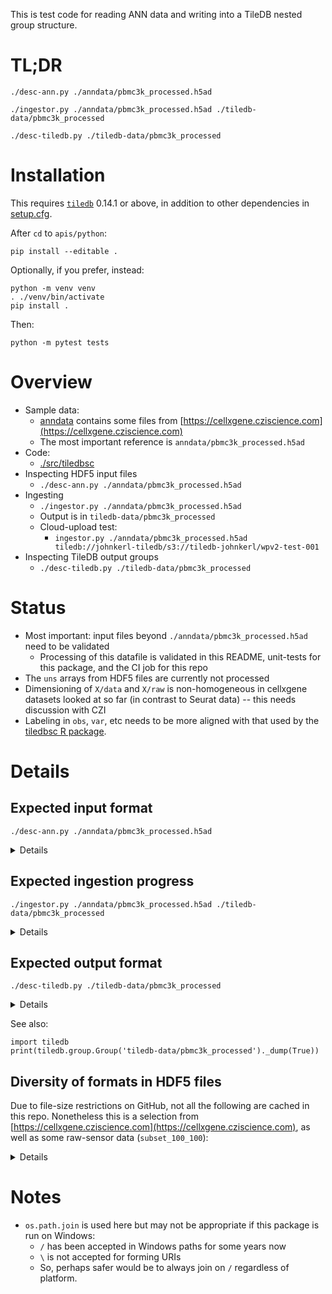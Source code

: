 This is test code for reading ANN data and writing into a TileDB nested group structure.

# TL;DR

```
./desc-ann.py ./anndata/pbmc3k_processed.h5ad

./ingestor.py ./anndata/pbmc3k_processed.h5ad ./tiledb-data/pbmc3k_processed

./desc-tiledb.py ./tiledb-data/pbmc3k_processed
```

# Installation

This requires [`tiledb`](https://github.com/TileDB-Inc/TileDB-Py) 0.14.1 or above, in addition to other dependencies
in [setup.cfg](./setup.cfg).

After `cd` to `apis/python`:

```
pip install --editable .
```

Optionally, if you prefer, instead:

```
python -m venv venv
. ./venv/bin/activate
pip install .
```

Then:

```
python -m pytest tests
```

# Overview

* Sample data:
  * [anndata](./anndata) contains some files from [https://cellxgene.cziscience.com](https://cellxgene.cziscience.com)
  * The most important reference is `anndata/pbmc3k_processed.h5ad`
* Code:
  * [./src/tiledbsc](./src/tiledbsc)
* Inspecting HDF5 input files
  * `./desc-ann.py ./anndata/pbmc3k_processed.h5ad`
* Ingesting
  * `./ingestor.py ./anndata/pbmc3k_processed.h5ad`
  * Output is in `tiledb-data/pbmc3k_processed`
  * Cloud-upload test:
    * `ingestor.py ./anndata/pbmc3k_processed.h5ad tiledb://johnkerl-tiledb/s3://tiledb-johnkerl/wpv2-test-001`
* Inspecting TileDB output groups
  * `./desc-tiledb.py ./tiledb-data/pbmc3k_processed`

# Status

* Most important: input files beyond `./anndata/pbmc3k_processed.h5ad` need to be validated
  * Processing of this datafile is validated in this README, unit-tests for this package, and the CI job for this repo
* The `uns` arrays from HDF5 files are currently not processed
* Dimensioning of `X/data` and `X/raw` is non-homogeneous in cellxgene datasets looked at so far (in contrast to Seurat data) -- this needs discussion with CZI
* Labeling in `obs`, `var`, etc needs to be more aligned with that used by the [tiledbsc R package](https://github.com/TileDB-Inc/tiledbsc).

# Details

## Expected input format

`./desc-ann.py ./anndata/pbmc3k_processed.h5ad`

<details>

```
================================================================ ./anndata/pbmc3k_processed.h5ad
ANNDATA SUMMARY:
AnnData object with n_obs × n_vars = 2638 × 1838
    obs: 'n_genes', 'percent_mito', 'n_counts', 'louvain'
    var: 'n_cells'
    uns: 'draw_graph', 'louvain', 'louvain_colors', 'neighbors', 'pca', 'rank_genes_groups'
    obsm: 'X_pca', 'X_tsne', 'X_umap', 'X_draw_graph_fr'
    varm: 'PCs'
    obsp: 'distances', 'connectivities'
X IS A    <class 'numpy.ndarray'>
  X SHAPE   (2638, 1838)
  OBS  LEN  2638
  VAR  LEN  1838
RAW X IS A    <class 'scipy.sparse._csr.csr_matrix'>
  X SHAPE   (2638, 13714)
OBS IS A <class 'pandas.core.frame.DataFrame'>
  OBS  KEYS ['n_genes', 'percent_mito', 'n_counts', 'louvain']
VAR IS A <class 'pandas.core.frame.DataFrame'>
  VAR  KEYS ['n_cells']
OBSM KEYS ['X_pca', 'X_tsne', 'X_umap', 'X_draw_graph_fr']
  OBSM X_pca IS A <class 'numpy.ndarray'>
  OBSM X_tsne IS A <class 'numpy.ndarray'>
  OBSM X_umap IS A <class 'numpy.ndarray'>
  OBSM X_draw_graph_fr IS A <class 'numpy.ndarray'>
VARM KEYS ['PCs']
  VARM PCs IS A <class 'numpy.ndarray'>
OBSP KEYS ['distances', 'connectivities']
  OBSP distances IS A <class 'scipy.sparse.csr.csr_matrix'>
  OBSP connectivities IS A <class 'scipy.sparse.csr.csr_matrix'>
VARP KEYS []
```

See also:

```
h5ls     anndata/pbmc3k_processed.h5ad
h5ls -r  anndata/pbmc3k_processed.h5ad
h5ls -vr anndata/pbmc3k_processed.h5ad
```

</details>

## Expected ingestion progress

`./ingestor.py ./anndata/pbmc3k_processed.h5ad ./tiledb-data/pbmc3k_processed`

<details>

```
START  SOMA.from_h5ad ./anndata/pbmc3k_processed.h5ad -> ./tiledb-data/pbmc3k_processed
  START  READING ./anndata/pbmc3k_processed.h5ad
  FINISH READING ./anndata/pbmc3k_processed.h5ad
  START  DECATEGORICALIZING
  FINISH DECATEGORICALIZING
  START  WRITING ./tiledb-data/pbmc3k_processed
    START  WRITING ./tiledb-data/pbmc3k_processed/X/data
    FINISH WRITING ./tiledb-data/pbmc3k_processed/X/data
    START  WRITING ./tiledb-data/pbmc3k_processed/X/raw
    FINISH WRITING ./tiledb-data/pbmc3k_processed/X/raw
    START  WRITING ./tiledb-data/pbmc3k_processed/obs
    FINISH WRITING ./tiledb-data/pbmc3k_processed/obs
    START  WRITING ./tiledb-data/pbmc3k_processed/var
    FINISH WRITING ./tiledb-data/pbmc3k_processed/var
    START  WRITING ./tiledb-data/pbmc3k_processed/obsm/X_pca
    FINISH WRITING ./tiledb-data/pbmc3k_processed/obsm/X_pca
    START  WRITING ./tiledb-data/pbmc3k_processed/obsm/X_tsne
    FINISH WRITING ./tiledb-data/pbmc3k_processed/obsm/X_tsne
    START  WRITING ./tiledb-data/pbmc3k_processed/obsm/X_umap
    FINISH WRITING ./tiledb-data/pbmc3k_processed/obsm/X_umap
    START  WRITING ./tiledb-data/pbmc3k_processed/obsm/X_draw_graph_fr
    FINISH WRITING ./tiledb-data/pbmc3k_processed/obsm/X_draw_graph_fr
    START  WRITING ./tiledb-data/pbmc3k_processed/varm/PCs
    FINISH WRITING ./tiledb-data/pbmc3k_processed/varm/PCs
    START  WRITING ./tiledb-data/pbmc3k_processed/obsp/distances
    FINISH WRITING ./tiledb-data/pbmc3k_processed/obsp/distances
    START  WRITING ./tiledb-data/pbmc3k_processed/obsp/connectivities
    FINISH WRITING ./tiledb-data/pbmc3k_processed/obsp/connectivities
  FINISH WRITING ./tiledb-data/pbmc3k_processed
FINISH SOMA.from_h5ad ./anndata/pbmc3k_processed.h5ad -> ./tiledb-data/pbmc3k_processed
```

</details>

## Expected output format

`./desc-tiledb.py ./tiledb-data/pbmc3k_processed`

<details>

```
================================================================
X/data:
keys ['data', 'obs_id', 'var_id']
OrderedDict([('data', array([-0.13904382, -0.0708308 , -0.54010755, ..., -0.30667225,
       -0.15601887,  3.3442626 ])), ('obs_id', array([b'AAACATACAACCAC-1', b'AAACATACAACCAC-1', b'AAACATACAACCAC-1', ...,
       b'TTTGCATGCCTCAC-1', b'TTTGCATGCCTCAC-1', b'TTTGCATGCCTCAC-1'],
      dtype=object)), ('var_id', array([b'AAGAB', b'AAR2', b'AATF', ..., b'ZUFSP', b'ZWINT', b'ZYX'],
      dtype=object))])
ArraySchema(
  domain=Domain(*[
    Dim(name='obs_id', domain=(None, None), tile=None, dtype='|S0', var=True),
    Dim(name='var_id', domain=(None, None), tile=None, dtype='|S0', var=True),
  ]),
  attrs=[
    Attr(name='data', dtype='float64', var=False, nullable=False),
  ],
  cell_order='row-major',
  tile_order='row-major',
  capacity=10000,
  sparse=True,
  allows_duplicates=False,
)

X/raw:
keys ['raw', 'obs_id', 'var_id']
OrderedDict([('raw', array([0.        , 0.        , 1.60943794, ..., 0.        , 0.        ,
       0.        ])), ('obs_id', array([b'AAACATACAACCAC-1', b'AAACATTGAGCTAC-1', b'AAACATTGATCAGC-1', ...,
       b'TTTGCATGAGAGGC-1', b'TTTGCATGCCTCAC-1', b'TTTGCATGCCTCAC-1'],
      dtype=object)), ('var_id', array([b'7SK-2', b'7SK-2', b'7SK-2', ..., b'hsa-mir-8072',
       b'hsa-mir-1199', b'hsa-mir-8072'], dtype=object))])
ArraySchema(
  domain=Domain(*[
    Dim(name='obs_id', domain=(None, None), tile=None, dtype='|S0', var=True),
    Dim(name='var_id', domain=(None, None), tile=None, dtype='|S0', var=True),
  ]),
  attrs=[
    Attr(name='raw', dtype='float64', var=False, nullable=False),
  ],
  cell_order='row-major',
  tile_order='row-major',
  capacity=10000,
  sparse=True,
  allows_duplicates=False,
)

----------------------------------------------------------------
obs:
keys ['n_genes', 'percent_mito', 'n_counts', 'louvain', 'index']
ArraySchema(
  domain=Domain(*[
    Dim(name='index', domain=(None, None), tile=None, dtype='|S0', var=True, filters=FilterList([ZstdFilter(level=-1), ])),
  ]),
  attrs=[
    Attr(name='n_genes', dtype='int64', var=False, nullable=False, filters=FilterList([ZstdFilter(level=-1), ])),
    Attr(name='percent_mito', dtype='float32', var=False, nullable=False, filters=FilterList([ZstdFilter(level=-1), ])),
    Attr(name='n_counts', dtype='float32', var=False, nullable=False, filters=FilterList([ZstdFilter(level=-1), ])),
    Attr(name='louvain', dtype='<U0', var=True, nullable=False, filters=FilterList([ZstdFilter(level=-1), ])),
  ],
  cell_order='row-major',
  tile_order='row-major',
  capacity=10000,
  sparse=True,
  allows_duplicates=False,
)

----------------------------------------------------------------
var:
keys ['n_cells', 'index']
ArraySchema(
  domain=Domain(*[
    Dim(name='index', domain=(None, None), tile=None, dtype='|S0', var=True, filters=FilterList([ZstdFilter(level=-1), ])),
  ]),
  attrs=[
    Attr(name='n_cells', dtype='int64', var=False, nullable=False, filters=FilterList([ZstdFilter(level=-1), ])),
  ],
  cell_order='row-major',
  tile_order='row-major',
  capacity=10000,
  sparse=True,
  allows_duplicates=False,
)


----------------------------------------------------------------
obsm:
   file:///Users/johnkerl/git/johnkerl/TileDB-SingleCell/util/tiledb-data/pbmc3k_processed/obsm/X_umap (2638, 2)
ArraySchema(
  domain=Domain(*[
    Dim(name='__dim_0', domain=(0, 2637), tile=2638, dtype='uint64'),
    Dim(name='__dim_1', domain=(0, 1), tile=2, dtype='uint64'),
  ]),
  attrs=[
    Attr(name='', dtype='float64', var=False, nullable=False),
  ],
  cell_order='row-major',
  tile_order='row-major',
  capacity=10000,
  sparse=False,
)

   file:///Users/johnkerl/git/johnkerl/TileDB-SingleCell/util/tiledb-data/pbmc3k_processed/obsm/X_tsne (2638, 2)
ArraySchema(
  domain=Domain(*[
    Dim(name='__dim_0', domain=(0, 2637), tile=2638, dtype='uint64'),
    Dim(name='__dim_1', domain=(0, 1), tile=2, dtype='uint64'),
  ]),
  attrs=[
    Attr(name='', dtype='float64', var=False, nullable=False),
  ],
  cell_order='row-major',
  tile_order='row-major',
  capacity=10000,
  sparse=False,
)

   file:///Users/johnkerl/git/johnkerl/TileDB-SingleCell/util/tiledb-data/pbmc3k_processed/obsm/X_draw_graph_fr (2638, 2)
ArraySchema(
  domain=Domain(*[
    Dim(name='__dim_0', domain=(0, 2637), tile=2638, dtype='uint64'),
    Dim(name='__dim_1', domain=(0, 1), tile=2, dtype='uint64'),
  ]),
  attrs=[
    Attr(name='', dtype='float64', var=False, nullable=False),
  ],
  cell_order='row-major',
  tile_order='row-major',
  capacity=10000,
  sparse=False,
)

   file:///Users/johnkerl/git/johnkerl/TileDB-SingleCell/util/tiledb-data/pbmc3k_processed/obsm/X_pca (2638, 50)
ArraySchema(
  domain=Domain(*[
    Dim(name='__dim_0', domain=(0, 2637), tile=2638, dtype='uint64'),
    Dim(name='__dim_1', domain=(0, 49), tile=50, dtype='uint64'),
  ]),
  attrs=[
    Attr(name='', dtype='float32', var=False, nullable=False),
  ],
  cell_order='row-major',
  tile_order='row-major',
  capacity=10000,
  sparse=False,
)


----------------------------------------------------------------
varm:
   file:///Users/johnkerl/git/johnkerl/TileDB-SingleCell/util/tiledb-data/pbmc3k_processed/varm/PCs (1838, 50)
ArraySchema(
  domain=Domain(*[
    Dim(name='__dim_0', domain=(0, 1837), tile=1838, dtype='uint64'),
    Dim(name='__dim_1', domain=(0, 49), tile=50, dtype='uint64'),
  ]),
  attrs=[
    Attr(name='', dtype='float32', var=False, nullable=False),
  ],
  cell_order='row-major',
  tile_order='row-major',
  capacity=10000,
  sparse=False,
)


----------------------------------------------------------------
obsp:
   file:///Users/johnkerl/git/johnkerl/TileDB-SingleCell/util/tiledb-data/pbmc3k_processed/obsp/connectivities (2638, 2638)
ArraySchema(
  domain=Domain(*[
    Dim(name='__dim_0', domain=(0, 2637), tile=2638, dtype='uint64'),
    Dim(name='__dim_1', domain=(0, 2637), tile=2638, dtype='uint64'),
  ]),
  attrs=[
    Attr(name='', dtype='float64', var=False, nullable=False),
  ],
  cell_order='row-major',
  tile_order='row-major',
  capacity=10000,
  sparse=False,
)

   file:///Users/johnkerl/git/johnkerl/TileDB-SingleCell/util/tiledb-data/pbmc3k_processed/obsp/distances (2638, 2638)
ArraySchema(
  domain=Domain(*[
    Dim(name='__dim_0', domain=(0, 2637), tile=2638, dtype='uint64'),
    Dim(name='__dim_1', domain=(0, 2637), tile=2638, dtype='uint64'),
  ]),
  attrs=[
    Attr(name='', dtype='float64', var=False, nullable=False),
  ],
  cell_order='row-major',
  tile_order='row-major',
  capacity=10000,
  sparse=False,
)

```

</details>

See also:

```
import tiledb
print(tiledb.group.Group('tiledb-data/pbmc3k_processed')._dump(True))
```

## Diversity of formats in HDF5 files

Due to file-size restrictions on GitHub, not all the following are cached in this repo.
Nonetheless this is a selection from
[https://cellxgene.cziscience.com](https://cellxgene.cziscience.com), as well as some
raw-sensor data (`subset_100_100`):

<details>

```
for x in $(ls -Sr ~/ann/*.h5ad); do
  echo ================================================== $x
   ./desc-ann.py $x | grep IS.A
done
```

```
================================================== /Users/johnkerl/ann/subset_100_100.h5ad
X IS A    <class 'scipy.sparse._csr.csr_matrix'>
OBS IS A <class 'pandas.core.frame.DataFrame'>
VAR IS A <class 'pandas.core.frame.DataFrame'>
================================================== /Users/johnkerl/ann/pbmc3k_processed.h5ad
X IS A    <class 'numpy.ndarray'>
OBS IS A <class 'pandas.core.frame.DataFrame'>
VAR IS A <class 'pandas.core.frame.DataFrame'>
  OBSM X_pca IS A <class 'numpy.ndarray'>
  OBSM X_tsne IS A <class 'numpy.ndarray'>
  OBSM X_umap IS A <class 'numpy.ndarray'>
  OBSM X_draw_graph_fr IS A <class 'numpy.ndarray'>
  VARM PCs IS A <class 'numpy.ndarray'>
  OBSP distances IS A <class 'scipy.sparse._csr.csr_matrix'>
  OBSP connectivities IS A <class 'scipy.sparse._csr.csr_matrix'>
================================================== /Users/johnkerl/ann/local3.h5ad
X IS A    <class 'scipy.sparse._csr.csr_matrix'>
OBS IS A <class 'pandas.core.frame.DataFrame'>
VAR IS A <class 'pandas.core.frame.DataFrame'>
  OBSM X_umap IS A <class 'numpy.ndarray'>
================================================== /Users/johnkerl/ann/human-kidney-tumors-wilms.h5ad
X IS A    <class 'scipy.sparse._csr.csr_matrix'>
OBS IS A <class 'pandas.core.frame.DataFrame'>
VAR IS A <class 'pandas.core.frame.DataFrame'>
  OBSM X_pca IS A <class 'numpy.ndarray'>
  OBSM X_umap IS A <class 'numpy.ndarray'>
================================================== /Users/johnkerl/ann/longitudinal-profiling-49.h5ad
X IS A    <class 'scipy.sparse._csr.csr_matrix'>
OBS IS A <class 'pandas.core.frame.DataFrame'>
VAR IS A <class 'pandas.core.frame.DataFrame'>
  OBSM X_umap IS A <class 'numpy.ndarray'>
================================================== /Users/johnkerl/ann/single-cell-transcriptomes.h5ad
X IS A    <class 'scipy.sparse._csr.csr_matrix'>
OBS IS A <class 'pandas.core.frame.DataFrame'>
VAR IS A <class 'pandas.core.frame.DataFrame'>
  OBSM X_pca IS A <class 'numpy.ndarray'>
  OBSM X_umap IS A <class 'numpy.ndarray'>
================================================== /Users/johnkerl/ann/vieira19_Alveoli_and_parenchyma_anonymised.processed.h5ad
X IS A    <class 'scipy.sparse._csc.csc_matrix'>
OBS IS A <class 'pandas.core.frame.DataFrame'>
VAR IS A <class 'pandas.core.frame.DataFrame'>
  OBSM X_umap_hm IS A <class 'numpy.ndarray'>
  VARM PCs IS A <class 'numpy.ndarray'>
================================================== /Users/johnkerl/ann/local2.h5ad
X IS A    <class 'scipy.sparse._csr.csr_matrix'>
OBS IS A <class 'pandas.core.frame.DataFrame'>
VAR IS A <class 'pandas.core.frame.DataFrame'>
  OBSM X_umap IS A <class 'numpy.ndarray'>
================================================== /Users/johnkerl/ann/acute-covid19-cohort.h5ad
X IS A    <class 'scipy.sparse._csr.csr_matrix'>
OBS IS A <class 'pandas.core.frame.DataFrame'>
VAR IS A <class 'pandas.core.frame.DataFrame'>
  OBSM X_umap IS A <class 'numpy.ndarray'>
================================================== /Users/johnkerl/ann/autoimmunity-pbmcs.h5ad
X IS A    <class 'scipy.sparse._csr.csr_matrix'>
OBS IS A <class 'pandas.core.frame.DataFrame'>
VAR IS A <class 'pandas.core.frame.DataFrame'>
  OBSM X_umap IS A <class 'numpy.ndarray'>
```

See also:

```
for x in ~/ann/*.h5ad; do
  echo ================================================ $x
  h5ls $x
done
```

</details>

# Notes

* `os.path.join` is used here but may not be appropriate if this package is run on Windows:
  * `/` has been accepted in Windows paths for some years now
  * `\` is not accepted for forming URIs
  * So, perhaps safer would be to always join on `/` regardless of platform.
